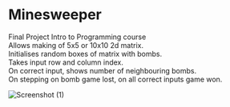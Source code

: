 # Minesweeper
 
 Final Project Intro to Programming course  
 Allows making of 5x5 or 10x10 2d matrix.  
 Initialises random boxes of matrix with bombs.  
 Takes input row and column index.  
 On correct input, shows number of neighbouring bombs.  
 On stepping on bomb game lost, on all correct inputs game won.
 
 ![Screenshot (1)](https://user-images.githubusercontent.com/121337662/230511315-7efc69b0-92f9-4223-8279-e0dabbd3979e.png)
